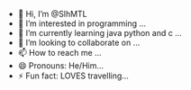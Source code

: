 - 👋 Hi, I’m @SlhMTL
- 👀 I’m interested in programming ...
- 🌱 I’m currently learning java python and c ...
- 💞️ I’m looking to collaborate on ...
- 📫 How to reach me ...
- 😄 Pronouns: He/Him...
- ⚡ Fun fact: LOVES travelling...

<!---
SlhMTL/SlhMTL is a ✨ special ✨ repository because its `README.md` (this file) appears on your GitHub profile.
You can click the Preview link to take a look at your changes.
--->
